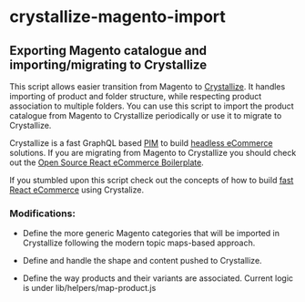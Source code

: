 # crystallize-magento-import

## Exporting Magento catalogue and importing/migrating to Crystallize

This script allows easier transition from Magento to [Crystallize](https://crystallize.com). It handles importing of product and folder structure, while respecting product association to multiple folders. You can use this script to import the product catalogue from Magento to Crystallize periodically or use it to migrate to Crystallize.

Crystallize is a fast GraphQL based [PIM](https://crystallize.com/product/product-information-management) to build [headless eCommerce](https://crystallize.com/product) solutions. If you are migrating from Magento to Crystallize you should check out the [Open Source React eCommerce Boilerplate](https://crystallize.com/learn/open-source/boilerplates/react-nextjs).

If you stumbled upon this script check out the concepts of how to build [fast React eCommerce](https://crystallize.com/developers) using Crystalize.

### Modifications:

- Define the more generic Magento categories that will be imported in Crystallize following the modern topic maps-based approach.
- Define and handle the shape and content pushed to Crystallize.

- Define the way products and their variants are associated. Current logic is under lib/helpers/map-product.js
